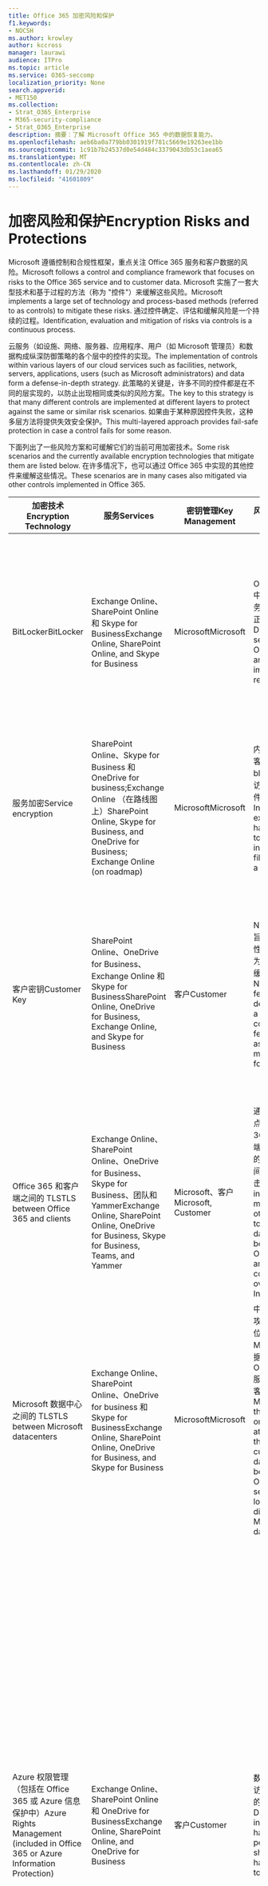 ```yaml
---
title: Office 365 加密风险和保护
f1.keywords:
- NOCSH
ms.author: krowley
author: kccross
manager: laurawi
audience: ITPro
ms.topic: article
ms.service: O365-seccomp
localization_priority: None
search.appverid:
- MET150
ms.collection:
- Strat_O365_Enterprise
- M365-security-compliance
- Strat_O365_Enterprise
description: 摘要：了解 Microsoft Office 365 中的数据恢复能力。
ms.openlocfilehash: aeb6ba0a779bb0301919f781c5669e19263ee1bb
ms.sourcegitcommit: 1c91b7b24537d0e54d484c3379043db53c1aea65
ms.translationtype: MT
ms.contentlocale: zh-CN
ms.lasthandoff: 01/29/2020
ms.locfileid: "41601809"
---
```

# <a name="encryption-risks-and-protections"></a><span data-ttu-id="dd45e-103">加密风险和保护</span><span class="sxs-lookup"><span data-stu-id="dd45e-103">Encryption Risks and Protections</span></span>

<span data-ttu-id="dd45e-104">Microsoft 遵循控制和合规性框架，重点关注 Office 365 服务和客户数据的风险。</span><span class="sxs-lookup"><span data-stu-id="dd45e-104">Microsoft follows a control and compliance framework that focuses on risks to the Office 365 service and to customer data.</span></span> <span data-ttu-id="dd45e-105">Microsoft 实施了一套大型技术和基于过程的方法（称为 "控件"）来缓解这些风险。</span><span class="sxs-lookup"><span data-stu-id="dd45e-105">Microsoft implements a large set of technology and process-based methods (referred to as controls) to mitigate these risks.</span></span> <span data-ttu-id="dd45e-106">通过控件确定、评估和缓解风险是一个持续的过程。</span><span class="sxs-lookup"><span data-stu-id="dd45e-106">Identification, evaluation and mitigation of risks via controls is a continuous process.</span></span> 

<span data-ttu-id="dd45e-107">云服务（如设施、网络、服务器、应用程序、用户（如 Microsoft 管理员）和数据构成纵深防御策略的各个层中的控件的实现。</span><span class="sxs-lookup"><span data-stu-id="dd45e-107">The implementation of controls within various layers of our cloud services such as facilities, network, servers, applications, users (such as Microsoft administrators) and data form a defense-in-depth strategy.</span></span> <span data-ttu-id="dd45e-108">此策略的关键是，许多不同的控件都是在不同的层实现的，以防止出现相同或类似的风险方案。</span><span class="sxs-lookup"><span data-stu-id="dd45e-108">The key to this strategy is that many different controls are implemented at different layers to protect against the same or similar risk scenarios.</span></span> <span data-ttu-id="dd45e-109">如果由于某种原因控件失败，这种多层方法将提供失效安全保护。</span><span class="sxs-lookup"><span data-stu-id="dd45e-109">This multi-layered approach provides fail-safe protection in case a control fails for some reason.</span></span>

<span data-ttu-id="dd45e-110">下面列出了一些风险方案和可缓解它们的当前可用加密技术。</span><span class="sxs-lookup"><span data-stu-id="dd45e-110">Some risk scenarios and the currently available encryption technologies that mitigate them are listed below.</span></span> <span data-ttu-id="dd45e-111">在许多情况下，也可以通过 Office 365 中实现的其他控件来缓解这些情况。</span><span class="sxs-lookup"><span data-stu-id="dd45e-111">These scenarios are in many cases also mitigated via other controls implemented in Office 365.</span></span>

| <span data-ttu-id="dd45e-112">加密技术</span><span class="sxs-lookup"><span data-stu-id="dd45e-112">Encryption Technology</span></span> | <span data-ttu-id="dd45e-113">服务</span><span class="sxs-lookup"><span data-stu-id="dd45e-113">Services</span></span> | <span data-ttu-id="dd45e-114">密钥管理</span><span class="sxs-lookup"><span data-stu-id="dd45e-114">Key Management</span></span> | <span data-ttu-id="dd45e-115">风险方案</span><span class="sxs-lookup"><span data-stu-id="dd45e-115">Risk Scenario</span></span> | <span data-ttu-id="dd45e-116">值</span><span class="sxs-lookup"><span data-stu-id="dd45e-116">Value</span></span> |
|----------------------------------------------------------------------------------|--------------------------------------------------------------------------------------------------|---------------------|------------------------------------------------------------------------------------------------------------------------------------------|---------------------------------------------------------------------------------------------------------------------------------------------------------------------------------------------------------------------------------------------------------------------------------------------------------------------------------------------------------------------------------------------------------------------------------|
| <span data-ttu-id="dd45e-117">BitLocker</span><span class="sxs-lookup"><span data-stu-id="dd45e-117">BitLocker</span></span> | <span data-ttu-id="dd45e-118">Exchange Online、SharePoint Online 和 Skype for Business</span><span class="sxs-lookup"><span data-stu-id="dd45e-118">Exchange Online, SharePoint Online, and Skype for Business</span></span> | <span data-ttu-id="dd45e-119">Microsoft</span><span class="sxs-lookup"><span data-stu-id="dd45e-119">Microsoft</span></span> | <span data-ttu-id="dd45e-120">Office 365 中的磁盘或服务器被盗或未正确回收。</span><span class="sxs-lookup"><span data-stu-id="dd45e-120">Disks or servers in Office 365 are stolen or improperly recycled.</span></span> | <span data-ttu-id="dd45e-121">BitLocker 提供了一种防故障方法，可防止因被盗或错误回收的硬件（服务器/磁盘）而导致数据丢失。</span><span class="sxs-lookup"><span data-stu-id="dd45e-121">BitLocker provides a fail-safe approach to protect against loss of data due to stolen or improperly recycled hardware (server/disk).</span></span> |
| <span data-ttu-id="dd45e-122">服务加密</span><span class="sxs-lookup"><span data-stu-id="dd45e-122">Service encryption</span></span> | <span data-ttu-id="dd45e-123">SharePoint Online、Skype for Business 和 OneDrive for business;Exchange Online （在路线图上）</span><span class="sxs-lookup"><span data-stu-id="dd45e-123">SharePoint Online, Skype for Business, and OneDrive for Business; Exchange Online (on roadmap)</span></span> | <span data-ttu-id="dd45e-124">Microsoft</span><span class="sxs-lookup"><span data-stu-id="dd45e-124">Microsoft</span></span> | <span data-ttu-id="dd45e-125">内部或外部黑客尝试以 blob 的形式访问各个文件/数据。</span><span class="sxs-lookup"><span data-stu-id="dd45e-125">Internal or external hacker tries to access individual files/data as a blob.</span></span> | <span data-ttu-id="dd45e-126">在不访问密钥的情况下，无法解密加密的数据。</span><span class="sxs-lookup"><span data-stu-id="dd45e-126">The encrypted data cannot be decrypted without access to keys.</span></span> <span data-ttu-id="dd45e-127">帮助缓解黑客访问数据的风险。</span><span class="sxs-lookup"><span data-stu-id="dd45e-127">Helps to mitigate risk of a hacker accessing data.</span></span> |
| <span data-ttu-id="dd45e-128">客户密钥</span><span class="sxs-lookup"><span data-stu-id="dd45e-128">Customer Key</span></span> | <span data-ttu-id="dd45e-129">SharePoint Online、OneDrive for Business、Exchange Online 和 Skype for Business</span><span class="sxs-lookup"><span data-stu-id="dd45e-129">SharePoint Online, OneDrive for Business, Exchange Online, and Skype for Business</span></span> | <span data-ttu-id="dd45e-130">客户</span><span class="sxs-lookup"><span data-stu-id="dd45e-130">Customer</span></span> | <span data-ttu-id="dd45e-131">N/A （此功能旨在实现合规性功能; 不作为任何风险的缓解措施。）</span><span class="sxs-lookup"><span data-stu-id="dd45e-131">N/A (This feature is designed as a compliance feature; not as a mitigation for any risk.)</span></span> | <span data-ttu-id="dd45e-132">帮助客户满足内部法规和合规性义务，并能够退出 Office 365 服务并撤销 Microsoft 对数据的访问权限</span><span class="sxs-lookup"><span data-stu-id="dd45e-132">Helps customers meet internal regulation and compliance obligations, and the ability to leave the Office 365 service and revoke Microsoft’s access to data</span></span> |
| <span data-ttu-id="dd45e-133">Office 365 和客户端之间的 TLS</span><span class="sxs-lookup"><span data-stu-id="dd45e-133">TLS between Office 365 and clients</span></span> | <span data-ttu-id="dd45e-134">Exchange Online、SharePoint Online、OneDrive for Business、Skype for Business、团队和 Yammer</span><span class="sxs-lookup"><span data-stu-id="dd45e-134">Exchange Online, SharePoint Online, OneDrive for Business, Skype for Business, Teams, and Yammer</span></span> | <span data-ttu-id="dd45e-135">Microsoft、客户</span><span class="sxs-lookup"><span data-stu-id="dd45e-135">Microsoft, Customer</span></span> | <span data-ttu-id="dd45e-136">通过 Internet 点击 Office 365 和客户端计算机之间的数据流的中间人或其他攻击。</span><span class="sxs-lookup"><span data-stu-id="dd45e-136">Man-in-the-middle or other attack to tap the data flow between Office 365 and client computers over Internet.</span></span> | <span data-ttu-id="dd45e-137">此实现为 Microsoft 和客户提供了价值，并确保了在 Office 365 和客户端之间流动时的数据完整性。</span><span class="sxs-lookup"><span data-stu-id="dd45e-137">This implementation provides value to both Microsoft and customers and assures data integrity as it flows between Office 365 and the client.</span></span> |
| <span data-ttu-id="dd45e-138">Microsoft 数据中心之间的 TLS</span><span class="sxs-lookup"><span data-stu-id="dd45e-138">TLS between Microsoft datacenters</span></span> | <span data-ttu-id="dd45e-139">Exchange Online、SharePoint Online、OneDrive for business 和 Skype for Business</span><span class="sxs-lookup"><span data-stu-id="dd45e-139">Exchange Online, SharePoint Online, OneDrive for Business, and Skype for Business</span></span> | <span data-ttu-id="dd45e-140">Microsoft</span><span class="sxs-lookup"><span data-stu-id="dd45e-140">Microsoft</span></span> | <span data-ttu-id="dd45e-141">中间人或其他攻击，可点击位于不同 Microsoft 数据中心的 Office 365 服务器之间的客户数据流。</span><span class="sxs-lookup"><span data-stu-id="dd45e-141">Man-in-the-middle or other attack to tap the customer data flow between Office 365 servers located in different Microsoft datacenters.</span></span> | <span data-ttu-id="dd45e-142">此实现是保护数据免受 Microsoft 数据中心之间的攻击的另一种方法。</span><span class="sxs-lookup"><span data-stu-id="dd45e-142">This implementation is another method to protect data against attacks between Microsoft datacenters.</span></span> |
| <span data-ttu-id="dd45e-143">Azure 权限管理（包括在 Office 365 或 Azure 信息保护中）</span><span class="sxs-lookup"><span data-stu-id="dd45e-143">Azure Rights Management (included in Office 365 or Azure Information Protection)</span></span> | <span data-ttu-id="dd45e-144">Exchange Online、SharePoint Online 和 OneDrive for Business</span><span class="sxs-lookup"><span data-stu-id="dd45e-144">Exchange Online, SharePoint Online, and OneDrive for Business</span></span> | <span data-ttu-id="dd45e-145">客户</span><span class="sxs-lookup"><span data-stu-id="dd45e-145">Customer</span></span> | <span data-ttu-id="dd45e-146">数据落入不应访问数据的人的手中。</span><span class="sxs-lookup"><span data-stu-id="dd45e-146">Data falls into the hands of a person who should not have access to the data.</span></span> | <span data-ttu-id="dd45e-147">Azure 信息保护使用 Azure RMS，它通过使用加密、标识和授权策略为客户提供价值，以帮助保护跨多个设备的文件和电子邮件。</span><span class="sxs-lookup"><span data-stu-id="dd45e-147">Azure Information Protection uses Azure RMS which provides value to customers by using encryption, identity, and authorization policies to help secure files and email across multiple devices.</span></span> <span data-ttu-id="dd45e-148">Azure RMS 向客户提供了价值，在这些电子邮件365中，从符合特定条件的所有电子邮件（即，所有电子邮件发送到某个地址）都可以自动加密，然后再将其发送到另一个收件人。</span><span class="sxs-lookup"><span data-stu-id="dd45e-148">Azure RMS provides value to customers where all emails originating from Office 365 that match certain criteria (i.e., all emails to a certain address) can be automatically encrypted before they get sent to another recipient.</span></span> |
| <span data-ttu-id="dd45e-149">S/MIME</span><span class="sxs-lookup"><span data-stu-id="dd45e-149">S/MIME</span></span> | <span data-ttu-id="dd45e-150">Exchange Online</span><span class="sxs-lookup"><span data-stu-id="dd45e-150">Exchange Online</span></span> | <span data-ttu-id="dd45e-151">客户</span><span class="sxs-lookup"><span data-stu-id="dd45e-151">Customer</span></span> | <span data-ttu-id="dd45e-152">电子邮件落入不是预期收件人的人的手中。</span><span class="sxs-lookup"><span data-stu-id="dd45e-152">Email falls into the hands of a person who is not the intended recipient.</span></span> | <span data-ttu-id="dd45e-153">S/MIME 通过确保使用 S/MIME 加密的电子邮件只能由电子邮件的直接收件人解密来为客户提供价值。</span><span class="sxs-lookup"><span data-stu-id="dd45e-153">S/MIME provides value to customers by assuring that email encrypted with S/MIME can only be decrypted by the direct recipient of the email.</span></span> |
| <span data-ttu-id="dd45e-154">Office 365 邮件加密</span><span class="sxs-lookup"><span data-stu-id="dd45e-154">Office 365 Message Encryption</span></span> | <span data-ttu-id="dd45e-155">Exchange Online、SharePoint Online</span><span class="sxs-lookup"><span data-stu-id="dd45e-155">Exchange Online, SharePoint Online</span></span> | <span data-ttu-id="dd45e-156">客户</span><span class="sxs-lookup"><span data-stu-id="dd45e-156">Customer</span></span> | <span data-ttu-id="dd45e-157">电子邮件（包括受保护的附件）是在不是电子邮件的预期收件人的情况下，在 Office 365 内部或外部的人。</span><span class="sxs-lookup"><span data-stu-id="dd45e-157">Email, including protected attachments, falls in hands of a person either within or outside Office 365 who is not the intended recipient of the email.</span></span> | <span data-ttu-id="dd45e-158">OME 为客户提供了价值，在这些电子邮件365从符合特定条件的所有电子邮件（即，所有电子邮件发送到某个地址）之前，将自动对其进行加密，然后再将其发送到其他内部或外部收件人。</span><span class="sxs-lookup"><span data-stu-id="dd45e-158">OME provides value to customers where all emails originating from Office 365 that match certain criteria (i.e., all emails to a certain address) are automatically encrypted before they get sent to another internal or an external recipient.</span></span> |
| <span data-ttu-id="dd45e-159">具有合作伙伴组织的 SMTP TLS</span><span class="sxs-lookup"><span data-stu-id="dd45e-159">SMTP TLS with partner organization</span></span> | <span data-ttu-id="dd45e-160">Exchange Online</span><span class="sxs-lookup"><span data-stu-id="dd45e-160">Exchange Online</span></span> | <span data-ttu-id="dd45e-161">客户</span><span class="sxs-lookup"><span data-stu-id="dd45e-161">Customer</span></span> | <span data-ttu-id="dd45e-162">在从 Office 365 租户传输到另一个合作伙伴组织时，会通过中间人或其他攻击截获电子邮件。</span><span class="sxs-lookup"><span data-stu-id="dd45e-162">Email is intercepted via a man-in-the-middle or other attack while in transit from an Office 365 tenant to another partner organization.</span></span> | <span data-ttu-id="dd45e-163">此方案为客户提供了价值，以便他们可以在其 Office 365 租户及其合作伙伴的电子邮件组织中的加密 SMTP 通道中发送/接收所有电子邮件。</span><span class="sxs-lookup"><span data-stu-id="dd45e-163">This scenario provides value to the customer such that they can send/receive all emails between their Office 365 tenant and their partner’s email organization inside an encrypted SMTP channel.</span></span> |

## <a name="encryption-technologies-available-in-office-365-multi-tenant-environments"></a><span data-ttu-id="dd45e-164">Office 365 多租户环境中提供的加密技术</span><span class="sxs-lookup"><span data-stu-id="dd45e-164">Encryption technologies available in Office 365 multi-tenant environments</span></span>

| <span data-ttu-id="dd45e-165">加密技术</span><span class="sxs-lookup"><span data-stu-id="dd45e-165">Encryption Technology</span></span> | <span data-ttu-id="dd45e-166">实现者</span><span class="sxs-lookup"><span data-stu-id="dd45e-166">Implemented by</span></span> | <span data-ttu-id="dd45e-167">密钥交换算法和强度</span><span class="sxs-lookup"><span data-stu-id="dd45e-167">Key Exchange Algorithm and Strength</span></span> | <span data-ttu-id="dd45e-168">密钥管理 \*</span><span class="sxs-lookup"><span data-stu-id="dd45e-168">Key Management\*</span></span> | <span data-ttu-id="dd45e-169">验证 FIPS 140-2</span><span class="sxs-lookup"><span data-stu-id="dd45e-169">FIPS 140-2 Validated</span></span> |
|----------------------------------------------------------------------------------|-------------------------|------------------------------------------------------------------------------------------------------------------------------------------------------------------------------------|--------------------------------------------------------------------------------------------------------------------------------------------------------------------------------------------------------------------------------------------------------------------------------------------------------------------------------------------------------------------------------------------------------------------------------------------------------------------------------------------------------------------------------------------------------------------------------------------------------------------------------------------------------------------------------------------------------------------------------------------------------------------------------------------------------------------------------------------------------------------------------------------------------------|-----------------------------------------------------------------------|
| <span data-ttu-id="dd45e-170">BitLocker</span><span class="sxs-lookup"><span data-stu-id="dd45e-170">BitLocker</span></span> | <span data-ttu-id="dd45e-171">Exchange Online</span><span class="sxs-lookup"><span data-stu-id="dd45e-171">Exchange Online</span></span> | <span data-ttu-id="dd45e-172">AES 128-位 +</span><span class="sxs-lookup"><span data-stu-id="dd45e-172">AES 128-bit+</span></span> | <span data-ttu-id="dd45e-173">AES 外部密钥存储在 Exchange 服务器的秘密安全和注册表中。</span><span class="sxs-lookup"><span data-stu-id="dd45e-173">AES external key is stored in a Secret Safe and in the registry of the Exchange server.</span></span> <span data-ttu-id="dd45e-174">机密安全是一种受保护的存储库，需要高级别提升和访问权限。</span><span class="sxs-lookup"><span data-stu-id="dd45e-174">The Secret Safe is a secured repository that requires high-level elevation and approvals to access.</span></span> <span data-ttu-id="dd45e-175">只能通过使用名为 "密码箱" 的内部工具来请求和批准访问。</span><span class="sxs-lookup"><span data-stu-id="dd45e-175">Access can be requested and approved only by using an internal tool called Lockbox.</span></span> <span data-ttu-id="dd45e-176">AES 外部密钥也存储在服务器的受信任的平台模块中。</span><span class="sxs-lookup"><span data-stu-id="dd45e-176">The AES external key is also stored in the Trusted Platform Module in the server.</span></span> <span data-ttu-id="dd45e-177">48位数字密码存储在 Active Directory 中并受密码箱保护。</span><span class="sxs-lookup"><span data-stu-id="dd45e-177">A 48-digit numerical password is stored in Active Directory and protected by Lockbox.</span></span> | <span data-ttu-id="dd45e-178">是，适用于使用 AES 256-bit \* \* 的服务器</span><span class="sxs-lookup"><span data-stu-id="dd45e-178">Yes, for servers that use AES 256-bit\*\*</span></span> |
|  | <span data-ttu-id="dd45e-179">SharePoint Online</span><span class="sxs-lookup"><span data-stu-id="dd45e-179">SharePoint Online</span></span> | <span data-ttu-id="dd45e-180">AES 256 位</span><span class="sxs-lookup"><span data-stu-id="dd45e-180">AES 256-bit</span></span> | <span data-ttu-id="dd45e-181">AES 外部密钥存储在秘密安全中。</span><span class="sxs-lookup"><span data-stu-id="dd45e-181">AES external key is stored in a Secret Safe.</span></span> <span data-ttu-id="dd45e-182">机密安全是一种受保护的存储库，需要高级别提升和访问权限。</span><span class="sxs-lookup"><span data-stu-id="dd45e-182">The Secret Safe is a secured repository that requires high-level elevation and approvals to access.</span></span> <span data-ttu-id="dd45e-183">只能通过使用名为 "密码箱" 的内部工具来请求和批准访问。</span><span class="sxs-lookup"><span data-stu-id="dd45e-183">Access can be requested and approved only by using an internal tool called Lockbox.</span></span> <span data-ttu-id="dd45e-184">AES 外部密钥也存储在服务器的受信任的平台模块中。</span><span class="sxs-lookup"><span data-stu-id="dd45e-184">The AES external key is also stored in the Trusted Platform Module in the server.</span></span> <span data-ttu-id="dd45e-185">48位数字密码存储在 Active Directory 中并受密码箱保护。</span><span class="sxs-lookup"><span data-stu-id="dd45e-185">A 48-digit numerical password is stored in Active Directory and protected by Lockbox.</span></span> | <span data-ttu-id="dd45e-186">是</span><span class="sxs-lookup"><span data-stu-id="dd45e-186">Yes</span></span> |
|  | <span data-ttu-id="dd45e-187">Skype for Business</span><span class="sxs-lookup"><span data-stu-id="dd45e-187">Skype for Business</span></span> | <span data-ttu-id="dd45e-188">AES 256 位</span><span class="sxs-lookup"><span data-stu-id="dd45e-188">AES 256-bit</span></span> | <span data-ttu-id="dd45e-189">AES 外部密钥存储在秘密安全中。</span><span class="sxs-lookup"><span data-stu-id="dd45e-189">AES external key is stored in a Secret Safe.</span></span> <span data-ttu-id="dd45e-190">机密安全是一种受保护的存储库，需要高级别提升和访问权限。</span><span class="sxs-lookup"><span data-stu-id="dd45e-190">The Secret Safe is a secured repository that requires high-level elevation and approvals to access.</span></span> <span data-ttu-id="dd45e-191">只能通过使用名为 "密码箱" 的内部工具来请求和批准访问。</span><span class="sxs-lookup"><span data-stu-id="dd45e-191">Access can be requested and approved only by using an internal tool called Lockbox.</span></span> <span data-ttu-id="dd45e-192">AES 外部密钥也存储在服务器的受信任的平台模块中。</span><span class="sxs-lookup"><span data-stu-id="dd45e-192">The AES external key is also stored in the Trusted Platform Module in the server.</span></span> <span data-ttu-id="dd45e-193">48位数字密码存储在 Active Directory 中并受密码箱保护。</span><span class="sxs-lookup"><span data-stu-id="dd45e-193">A 48-digit numerical password is stored in Active Directory and protected by Lockbox.</span></span> | <span data-ttu-id="dd45e-194">是</span><span class="sxs-lookup"><span data-stu-id="dd45e-194">Yes</span></span> |
| <span data-ttu-id="dd45e-195">服务加密</span><span class="sxs-lookup"><span data-stu-id="dd45e-195">Service Encryption</span></span> | <span data-ttu-id="dd45e-196">SharePoint Online</span><span class="sxs-lookup"><span data-stu-id="dd45e-196">SharePoint Online</span></span> | <span data-ttu-id="dd45e-197">AES 256 位</span><span class="sxs-lookup"><span data-stu-id="dd45e-197">AES 256-bit</span></span> | <span data-ttu-id="dd45e-198">用于加密 blob 的密钥存储在 SharePoint Online 内容数据库中。</span><span class="sxs-lookup"><span data-stu-id="dd45e-198">The keys used to encrypt the blobs are stored in the SharePoint Online Content Database.</span></span> <span data-ttu-id="dd45e-199">SharePoint Online 内容数据库受数据库访问控制和静态加密的保护。</span><span class="sxs-lookup"><span data-stu-id="dd45e-199">The SharePoint Online Content Databases is protected by database access controls and encryption at rest.</span></span> <span data-ttu-id="dd45e-200">使用 Azure SQL Database 中的 TDE 执行加密。</span><span class="sxs-lookup"><span data-stu-id="dd45e-200">Encryption is performed using TDE in Azure SQL Database.</span></span> <span data-ttu-id="dd45e-201">这些机密是 SharePoint Online 的服务级别，而不是租户级别。</span><span class="sxs-lookup"><span data-stu-id="dd45e-201">These secrets are at the service level for SharePoint Online, not at the tenant level.</span></span> <span data-ttu-id="dd45e-202">这些机密（有时称为主密钥）存储在单独的安全存储库中，称为 "密钥存储区"。</span><span class="sxs-lookup"><span data-stu-id="dd45e-202">These secrets (sometimes referred to as the master keys) are stored in a separate secure repository called the Key Store.</span></span> <span data-ttu-id="dd45e-203">TDE 为活动数据库和数据库备份和事务日志提供了 rest 的安全性。</span><span class="sxs-lookup"><span data-stu-id="dd45e-203">TDE provides security at rest for both the active database and the database backups and transaction logs.</span></span> <span data-ttu-id="dd45e-204">当客户提供可选密钥时，客户密钥存储在 Azure Key Vault 中，服务使用密钥来加密租户密钥，该密钥用于加密网站密钥，然后使用它来加密文件级密钥。</span><span class="sxs-lookup"><span data-stu-id="dd45e-204">When customers provide the optional key, the customer key is stored in Azure Key Vault, and the service uses the key to encrypt a tenant key, which is used to encrypt a site key, which is then used to encrypt the file level keys.</span></span> <span data-ttu-id="dd45e-205">实质上，当客户提供密钥时，会引入新的密钥层次结构。</span><span class="sxs-lookup"><span data-stu-id="dd45e-205">Essentially, a new key hierarchy is introduced when the customer provides a key.</span></span> | <span data-ttu-id="dd45e-206">是</span><span class="sxs-lookup"><span data-stu-id="dd45e-206">Yes</span></span> |
|  | <span data-ttu-id="dd45e-207">Skype for Business</span><span class="sxs-lookup"><span data-stu-id="dd45e-207">Skype for Business</span></span> | <span data-ttu-id="dd45e-208">AES 256 位</span><span class="sxs-lookup"><span data-stu-id="dd45e-208">AES 256-bit</span></span> | <span data-ttu-id="dd45e-209">使用不同的随机生成的256位密钥对每个数据片段进行加密。</span><span class="sxs-lookup"><span data-stu-id="dd45e-209">Each piece of data is encrypted using a different randomly generated 256-bit key.</span></span> <span data-ttu-id="dd45e-210">加密密钥存储在相应的元数据 XML 文件中，该文件也是由每会议主密钥加密的。</span><span class="sxs-lookup"><span data-stu-id="dd45e-210">The encryption key is stored in a corresponding metadata XML file which is also encrypted by a per-conference master key.</span></span> <span data-ttu-id="dd45e-211">每次会议中也随机生成一次主密钥。</span><span class="sxs-lookup"><span data-stu-id="dd45e-211">The master key is also randomly generated once per conference.</span></span> | <span data-ttu-id="dd45e-212">是</span><span class="sxs-lookup"><span data-stu-id="dd45e-212">Yes</span></span> |
|  | <span data-ttu-id="dd45e-213">Exchange Online</span><span class="sxs-lookup"><span data-stu-id="dd45e-213">Exchange Online</span></span> | <span data-ttu-id="dd45e-214">AES 256 位</span><span class="sxs-lookup"><span data-stu-id="dd45e-214">AES 256-bit</span></span> | <span data-ttu-id="dd45e-215">每个邮箱都使用使用 Microsoft （在路线图）控制的加密密钥的数据加密策略或客户（使用客户密钥时）进行加密。</span><span class="sxs-lookup"><span data-stu-id="dd45e-215">Each mailbox is encrypted using a data encryption policy that uses encryption keys controlled by Microsoft (on roadmap) or by the customer (when Customer Key is used).</span></span> | <span data-ttu-id="dd45e-216">是</span><span class="sxs-lookup"><span data-stu-id="dd45e-216">Yes</span></span> |
| <span data-ttu-id="dd45e-217">Office 365 与客户端/合作伙伴之间的 TLS</span><span class="sxs-lookup"><span data-stu-id="dd45e-217">TLS between Office 365 and clients/partners</span></span> | <span data-ttu-id="dd45e-218">Exchange Online</span><span class="sxs-lookup"><span data-stu-id="dd45e-218">Exchange Online</span></span> | [<span data-ttu-id="dd45e-219">支持多个密码套件的机会 TLS</span><span class="sxs-lookup"><span data-stu-id="dd45e-219">Opportunistic TLS supporting multiple cipher suites</span></span>](https://technet.microsoft.com/library/mt163898.aspx) | <span data-ttu-id="dd45e-220">Exchange Online （outlook.office.com）的 TLS 证书是由巴尔的摩 CyberTrust Root 颁发的2048位 SHA256RSA 证书。</span><span class="sxs-lookup"><span data-stu-id="dd45e-220">The TLS certificate for Exchange Online (outlook.office.com) is a 2048-bit SHA256RSA certificate issued by Baltimore CyberTrust Root.</span></span> <br> <br> <span data-ttu-id="dd45e-221">Exchange Online 的 TLS 根证书是由巴尔的摩 CyberTrust Root 颁发的2048位 SHA1RSA 证书。</span><span class="sxs-lookup"><span data-stu-id="dd45e-221">The TLS root certificate for Exchange Online is a 2048-bit SHA1RSA certificate issued by Baltimore CyberTrust Root.</span></span> | <span data-ttu-id="dd45e-222">是，当使用带256位密码强度的 TLS 1.2 时</span><span class="sxs-lookup"><span data-stu-id="dd45e-222">Yes, when TLS 1.2 with 256-bit cipher strength is used</span></span> |
|  | <span data-ttu-id="dd45e-223">SharePoint Online</span><span class="sxs-lookup"><span data-stu-id="dd45e-223">SharePoint Online</span></span> | <span data-ttu-id="dd45e-224">使用 AES 256 的 TLS 1。2</span><span class="sxs-lookup"><span data-stu-id="dd45e-224">TLS 1.2 with AES 256</span></span> <br> <br> [<span data-ttu-id="dd45e-225">OneDrive for Business 和 SharePoint Online 中的数据加密</span><span class="sxs-lookup"><span data-stu-id="dd45e-225">Data Encryption in OneDrive for Business and SharePoint Online</span></span>](https://technet.microsoft.com/library/dn905447.aspx) | <span data-ttu-id="dd45e-226">SharePoint Online （\* sharepoint.com）的 TLS 证书是由巴尔的摩 CyberTrust 根颁发的2048位 SHA256RSA 证书。</span><span class="sxs-lookup"><span data-stu-id="dd45e-226">The TLS certificate for SharePoint Online (\*.sharepoint.com) is a 2048-bit SHA256RSA certificate issued by Baltimore CyberTrust Root.</span></span> <br> <br> <span data-ttu-id="dd45e-227">SharePoint Online 的 TLS 根证书是由巴尔的摩 CyberTrust Root 颁发的2048位 SHA1RSA 证书。</span><span class="sxs-lookup"><span data-stu-id="dd45e-227">The TLS root certificate for SharePoint Online is a 2048-bit SHA1RSA certificate issued by Baltimore CyberTrust Root.</span></span> | <span data-ttu-id="dd45e-228">是</span><span class="sxs-lookup"><span data-stu-id="dd45e-228">Yes</span></span> |
|  | <span data-ttu-id="dd45e-229">Skype for Business</span><span class="sxs-lookup"><span data-stu-id="dd45e-229">Skype for Business</span></span> | [<span data-ttu-id="dd45e-230">适用于 SIP 通信和 PSOM 数据共享会话的 TLS</span><span class="sxs-lookup"><span data-stu-id="dd45e-230">TLS for SIP communications and PSOM data sharing sessions</span></span>](https://support.office.com/article/Set-up-your-network-for-Skype-for-Business-Online-d21f89b0-3afc-432e-b735-036b2432fdbf) | <span data-ttu-id="dd45e-231">适用于 Skype for Business 的 TLS 证书（\* lync.com）是由巴尔的摩 CyberTrust Root 颁发的2048位 SHA256RSA 证书。</span><span class="sxs-lookup"><span data-stu-id="dd45e-231">The TLS certificate for Skype for Business (\*.lync.com) is a 2048-bit SHA256RSA certificate issued by Baltimore CyberTrust Root.</span></span> <br> <br> <span data-ttu-id="dd45e-232">Skype for Business 的 TLS 根证书是由巴尔的摩 CyberTrust Root 颁发的2048位 SHA256RSA 证书。</span><span class="sxs-lookup"><span data-stu-id="dd45e-232">The TLS root certificate for Skype for Business is a 2048-bit SHA256RSA certificate issued by Baltimore CyberTrust Root.</span></span> | <span data-ttu-id="dd45e-233">是</span><span class="sxs-lookup"><span data-stu-id="dd45e-233">Yes</span></span> |
|  | <span data-ttu-id="dd45e-234">Microsoft Teams</span><span class="sxs-lookup"><span data-stu-id="dd45e-234">Microsoft Teams</span></span> | <span data-ttu-id="dd45e-235">使用 AES 256 的 TLS 1。2</span><span class="sxs-lookup"><span data-stu-id="dd45e-235">TLS 1.2 with AES 256</span></span> <br> <br> [<span data-ttu-id="dd45e-236">有关 Microsoft 团队的常见问题-管理员帮助</span><span class="sxs-lookup"><span data-stu-id="dd45e-236">Frequently asked questions about Microsoft Teams – Admin Help</span></span>](https://docs.microsoft.com/MicrosoftTeams/teams-overview) | <span data-ttu-id="dd45e-237">Microsoft 团队的 TLS 证书（teams.microsoft.com、edge.skype.com）是由巴尔的摩 CyberTrust Root 颁发的2048位 SHA256RSA 证书。</span><span class="sxs-lookup"><span data-stu-id="dd45e-237">The TLS certificate for Microsoft Teams (teams.microsoft.com, edge.skype.com) is a 2048-bit SHA256RSA certificate issued by Baltimore CyberTrust Root.</span></span> <br> <br> <span data-ttu-id="dd45e-238">Microsoft 团队的 TLS 根证书是由巴尔的摩 CyberTrust Root 颁发的2048位 SHA256RSA 证书。</span><span class="sxs-lookup"><span data-stu-id="dd45e-238">The TLS root certificate for Microsoft Teams is a 2048-bit SHA256RSA certificate issued by Baltimore CyberTrust Root.</span></span> | <span data-ttu-id="dd45e-239">是</span><span class="sxs-lookup"><span data-stu-id="dd45e-239">Yes</span></span> |
| <span data-ttu-id="dd45e-240">Microsoft 数据中心之间的 TLS</span><span class="sxs-lookup"><span data-stu-id="dd45e-240">TLS between Microsoft datacenters</span></span> | <span data-ttu-id="dd45e-241">所有 Office 365 服务</span><span class="sxs-lookup"><span data-stu-id="dd45e-241">All Office 365 services</span></span> | <span data-ttu-id="dd45e-242">使用 AES 256 的 TLS 1。2</span><span class="sxs-lookup"><span data-stu-id="dd45e-242">TLS 1.2 with AES 256</span></span> <br> <br> <span data-ttu-id="dd45e-243">安全实时传输协议（SRTP）</span><span class="sxs-lookup"><span data-stu-id="dd45e-243">Secure Real-time Transport Protocol (SRTP)</span></span> | <span data-ttu-id="dd45e-244">Microsoft 使用内部托管和部署的证书颁发机构来实现 Microsoft 数据中心之间的服务器到服务器的通信。</span><span class="sxs-lookup"><span data-stu-id="dd45e-244">Microsoft uses an internally managed and deployed certification authority for server-to-server communications between Microsoft datacenters.</span></span> | <span data-ttu-id="dd45e-245">是</span><span class="sxs-lookup"><span data-stu-id="dd45e-245">Yes</span></span> |
| <span data-ttu-id="dd45e-246">Azure 权限管理（包括在 Office 365 或 Azure 信息保护中）</span><span class="sxs-lookup"><span data-stu-id="dd45e-246">Azure Rights Management (included in Office 365 or Azure Information Protection)</span></span> | <span data-ttu-id="dd45e-247">Exchange Online</span><span class="sxs-lookup"><span data-stu-id="dd45e-247">Exchange Online</span></span> | <span data-ttu-id="dd45e-248">支持[加密模式 2](https://docs.microsoft.com/previous-versions/windows/it-pro/windows-server-2008-R2-and-2008/hh867439(v=ws.10))，这是一个更新和增强的 RMS 加密实现。</span><span class="sxs-lookup"><span data-stu-id="dd45e-248">Supports [Cryptographic Mode 2](https://docs.microsoft.com/previous-versions/windows/it-pro/windows-server-2008-R2-and-2008/hh867439(v=ws.10)), an updated and enhanced RMS cryptographic implementation.</span></span> <span data-ttu-id="dd45e-249">它支持签名和加密的 RSA 2048，以及针对签名中的 SHA-256。</span><span class="sxs-lookup"><span data-stu-id="dd45e-249">It supports RSA 2048 for signature and encryption, and SHA-256 for hash in the signature.</span></span> | <span data-ttu-id="dd45e-250">[由 Microsoft 进行管理](https://docs.microsoft.com/azure/information-protection/plan-implement-tenant-key)。</span><span class="sxs-lookup"><span data-stu-id="dd45e-250">[Managed by Microsoft](https://docs.microsoft.com/azure/information-protection/plan-implement-tenant-key).</span></span> | <span data-ttu-id="dd45e-251">是</span><span class="sxs-lookup"><span data-stu-id="dd45e-251">Yes</span></span> |
|  | <span data-ttu-id="dd45e-252">SharePoint Online</span><span class="sxs-lookup"><span data-stu-id="dd45e-252">SharePoint Online</span></span> | <span data-ttu-id="dd45e-253">支持[加密模式 2](https://docs.microsoft.com/previous-versions/windows/it-pro/windows-server-2008-R2-and-2008/hh867439(v=ws.10))，这是一个更新和增强的 RMS 加密实现。</span><span class="sxs-lookup"><span data-stu-id="dd45e-253">Supports [Cryptographic Mode 2](https://docs.microsoft.com/previous-versions/windows/it-pro/windows-server-2008-R2-and-2008/hh867439(v=ws.10)), an updated and enhanced RMS cryptographic implementation.</span></span> <span data-ttu-id="dd45e-254">它支持签名和加密的 RSA 2048，以及用于签名的 SHA-256。</span><span class="sxs-lookup"><span data-stu-id="dd45e-254">It supports RSA 2048 for signature and encryption, and SHA-256 for signature.</span></span> | <span data-ttu-id="dd45e-255">[由 Microsoft 进行管理](https://docs.microsoft.com/azure/information-protection/plan-implement-tenant-key)，这是默认设置;和</span><span class="sxs-lookup"><span data-stu-id="dd45e-255">[Managed by Microsoft](https://docs.microsoft.com/azure/information-protection/plan-implement-tenant-key), which is the default setting; or</span></span> <br> <br> <span data-ttu-id="dd45e-256">客户管理的是 Microsoft 托管密钥的替代方法。</span><span class="sxs-lookup"><span data-stu-id="dd45e-256">Customer-managed, which is an alternative to Microsoft-managed keys.</span></span> <span data-ttu-id="dd45e-257">具有 IT 托管的 Azure 订阅的组织可以使用 BYOK 并记录其使用情况，而无需额外付费。</span><span class="sxs-lookup"><span data-stu-id="dd45e-257">Organization that have an IT-managed Azure subscription can use BYOK and log its usage at no extra charge.</span></span> <span data-ttu-id="dd45e-258">有关详细信息，请参阅[实现提供自己的密钥](https://docs.microsoft.com/azure/information-protection/plan-implement-tenant-key)。</span><span class="sxs-lookup"><span data-stu-id="dd45e-258">For more information, see [Implementing bring your own key](https://docs.microsoft.com/azure/information-protection/plan-implement-tenant-key).</span></span> <span data-ttu-id="dd45e-259">在此配置中，将使用 Thales Hsm 来保护你的密钥。</span><span class="sxs-lookup"><span data-stu-id="dd45e-259">In this configuration, Thales HSMs are used to protect your keys.</span></span> <span data-ttu-id="dd45e-260">有关详细信息，请参阅[Thales hsm 和 AZURE RMS](https://www.thales-esecurity.com/msrms/cloud)。</span><span class="sxs-lookup"><span data-stu-id="dd45e-260">For more information, see [Thales HSMs and Azure RMS](https://www.thales-esecurity.com/msrms/cloud).</span></span> | <span data-ttu-id="dd45e-261">是</span><span class="sxs-lookup"><span data-stu-id="dd45e-261">Yes</span></span> |
| <span data-ttu-id="dd45e-262">S/MIME</span><span class="sxs-lookup"><span data-stu-id="dd45e-262">S/MIME</span></span> | <span data-ttu-id="dd45e-263">Exchange Online</span><span class="sxs-lookup"><span data-stu-id="dd45e-263">Exchange Online</span></span> | <span data-ttu-id="dd45e-264">加密邮件语法标准1.5 （PKCS #7）</span><span class="sxs-lookup"><span data-stu-id="dd45e-264">Cryptographic Message Syntax Standard 1.5 (PKCS #7)</span></span> | <span data-ttu-id="dd45e-265">取决于已部署的客户管理的公钥基础结构。</span><span class="sxs-lookup"><span data-stu-id="dd45e-265">Depends on the customer-managed public key infrastructure deployed.</span></span> <span data-ttu-id="dd45e-266">客户执行密钥管理，Microsoft 永远无法访问用于签名和解密的私钥。</span><span class="sxs-lookup"><span data-stu-id="dd45e-266">Key management is performed by the customer, and Microsoft never has access to the private keys used for signing and decryption.</span></span> | <span data-ttu-id="dd45e-267">是，当配置为使用3DES 或 AES256 加密传出邮件时</span><span class="sxs-lookup"><span data-stu-id="dd45e-267">Yes, when configured to encrypt outgoing messages with 3DES or AES256</span></span> |
| <span data-ttu-id="dd45e-268">Office 365 邮件加密</span><span class="sxs-lookup"><span data-stu-id="dd45e-268">Office 365 Message Encryption</span></span> | <span data-ttu-id="dd45e-269">Exchange Online</span><span class="sxs-lookup"><span data-stu-id="dd45e-269">Exchange Online</span></span> | <span data-ttu-id="dd45e-270">与 Azure RMS 相同（[加密模式 2](https://technet.microsoft.com/library/dn569290.aspx) -用于签名和加密的 RSA 2048，对于签名，则为 SHA-256）</span><span class="sxs-lookup"><span data-stu-id="dd45e-270">Same as Azure RMS ([Cryptographic Mode 2](https://technet.microsoft.com/library/dn569290.aspx) - RSA 2048 for signature and encryption, and SHA-256 for signature)</span></span> | <span data-ttu-id="dd45e-271">使用 Azure 信息保护作为其加密基础结构。</span><span class="sxs-lookup"><span data-stu-id="dd45e-271">Uses Azure Information Protection as its encryption infrastructure.</span></span> <span data-ttu-id="dd45e-272">所使用的加密方法取决于从何处获取用来加密和解密邮件的 RMS 密钥。</span><span class="sxs-lookup"><span data-stu-id="dd45e-272">The encryption method used depends on where you obtain the RMS keys used to encrypt and decrypt messages.</span></span> | <span data-ttu-id="dd45e-273">是</span><span class="sxs-lookup"><span data-stu-id="dd45e-273">Yes</span></span> |
| <span data-ttu-id="dd45e-274">具有合作伙伴组织的 SMTP TLS</span><span class="sxs-lookup"><span data-stu-id="dd45e-274">SMTP TLS with partner organization</span></span> | <span data-ttu-id="dd45e-275">Exchange Online</span><span class="sxs-lookup"><span data-stu-id="dd45e-275">Exchange Online</span></span> | <span data-ttu-id="dd45e-276">使用 AES 256 的 TLS 1。2</span><span class="sxs-lookup"><span data-stu-id="dd45e-276">TLS 1.2 with AES 256</span></span> | <span data-ttu-id="dd45e-277">Exchange Online （outlook.office.com）的 TLS 证书是由巴尔的摩 CyberTrust Root 颁发的2048位 SHA256RSA 证书。</span><span class="sxs-lookup"><span data-stu-id="dd45e-277">The TLS certificate for Exchange Online (outlook.office.com) is a 2048-bit SHA256RSA certificate issued by Baltimore CyberTrust Root.</span></span> <br> <br> <span data-ttu-id="dd45e-278">Exchange Online 的 TLS 根证书是由巴尔的摩 CyberTrust Root 颁发的2048位 SHA1RSA 证书。</span><span class="sxs-lookup"><span data-stu-id="dd45e-278">The TLS root certificate for Exchange Online is a 2048-bit SHA1RSA certificate issued by Baltimore CyberTrust Root.</span></span> | <span data-ttu-id="dd45e-279">是，当使用带256位密码强度的 TLS 1.2 时</span><span class="sxs-lookup"><span data-stu-id="dd45e-279">Yes, when TLS 1.2 with 256-bit cipher strength is used</span></span> |

<span data-ttu-id="dd45e-280">\**此表中引用的 TLS 证书适用于美国数据中心;非美国数据中心也使用2048位 SHA256RSA 证书。*</span><span class="sxs-lookup"><span data-stu-id="dd45e-280">\**TLS certificates referenced in this table are for US datacenters; non-US datacenters also use 2048-bit SHA256RSA certificates.*</span></span>

<span data-ttu-id="dd45e-281">\*\**Exchange Online 多租户环境中的大多数服务器都是通过 AES 256 位加密为 BitLocker 进行部署。使用 AES 128 位的服务器将逐步推出。*</span><span class="sxs-lookup"><span data-stu-id="dd45e-281">\*\**Most servers in the Exchange Online multi-tenant environment have been deployed with AES 256-bit encryption for BitLocker. Servers using AES 128-bit are being phased out.*</span></span>

## <a name="encryption-technologies-available-in-government-cloud-community-environments"></a><span data-ttu-id="dd45e-282">政府云社区环境中提供的加密技术</span><span class="sxs-lookup"><span data-stu-id="dd45e-282">Encryption technologies available in Government cloud community environments</span></span>

| <span data-ttu-id="dd45e-283">加密技术</span><span class="sxs-lookup"><span data-stu-id="dd45e-283">Encryption Technology</span></span> | <span data-ttu-id="dd45e-284">实现者</span><span class="sxs-lookup"><span data-stu-id="dd45e-284">Implemented by</span></span> | <span data-ttu-id="dd45e-285">密钥交换算法和强度</span><span class="sxs-lookup"><span data-stu-id="dd45e-285">Key Exchange Algorithm and Strength</span></span> | <span data-ttu-id="dd45e-286">密钥管理 \*</span><span class="sxs-lookup"><span data-stu-id="dd45e-286">Key Management\*</span></span> | <span data-ttu-id="dd45e-287">验证 FIPS 140-2</span><span class="sxs-lookup"><span data-stu-id="dd45e-287">FIPS 140-2 Validated</span></span> |
|---------------------------------------------|--------------------------------------------------------|------------------------------------------------------------------------------------------------------------------------------------------------------------------------------------|--------------------------------------------------------------------------------------------------------------------------------------------------------------------------------------------------------------------------------------------------------------------------------------------------------------------------------------------------------------------------------------------------------------------------------------------------------------------------------------------------------------------------------------------------------------------------------------------------------------------------------------------------------------------------------------------------------------------------------------------------------------------------------------------------------------------------------------------------------------------------------------------------------------|-------------------------------------------------------------------------|
| <span data-ttu-id="dd45e-288">BitLocker</span><span class="sxs-lookup"><span data-stu-id="dd45e-288">BitLocker</span></span> | <span data-ttu-id="dd45e-289">Exchange Online</span><span class="sxs-lookup"><span data-stu-id="dd45e-289">Exchange Online</span></span> | <span data-ttu-id="dd45e-290">AES 256 位</span><span class="sxs-lookup"><span data-stu-id="dd45e-290">AES 256-bit</span></span> | <span data-ttu-id="dd45e-291">AES 外部密钥存储在 Exchange 服务器的秘密安全和注册表中。</span><span class="sxs-lookup"><span data-stu-id="dd45e-291">AES external key is stored in a Secret Safe and in the registry of the Exchange server.</span></span> <span data-ttu-id="dd45e-292">机密安全是一种受保护的存储库，需要高级别提升和访问权限。</span><span class="sxs-lookup"><span data-stu-id="dd45e-292">The Secret Safe is a secured repository that requires high-level elevation and approvals to access.</span></span> <span data-ttu-id="dd45e-293">只能通过使用名为 "密码箱" 的内部工具来请求和批准访问。</span><span class="sxs-lookup"><span data-stu-id="dd45e-293">Access can be requested and approved only by using an internal tool called Lockbox.</span></span> <span data-ttu-id="dd45e-294">AES 外部密钥也存储在服务器的受信任的平台模块中。</span><span class="sxs-lookup"><span data-stu-id="dd45e-294">The AES external key is also stored in the Trusted Platform Module in the server.</span></span> <span data-ttu-id="dd45e-295">48位数字密码存储在 Active Directory 中并受密码箱保护。</span><span class="sxs-lookup"><span data-stu-id="dd45e-295">A 48-digit numerical password is stored in Active Directory and protected by Lockbox.</span></span> | <span data-ttu-id="dd45e-296">是</span><span class="sxs-lookup"><span data-stu-id="dd45e-296">Yes</span></span> |
|  | <span data-ttu-id="dd45e-297">SharePoint Online</span><span class="sxs-lookup"><span data-stu-id="dd45e-297">SharePoint Online</span></span> | <span data-ttu-id="dd45e-298">AES 256 位</span><span class="sxs-lookup"><span data-stu-id="dd45e-298">AES 256-bit</span></span> | <span data-ttu-id="dd45e-299">AES 外部密钥存储在秘密安全中。</span><span class="sxs-lookup"><span data-stu-id="dd45e-299">AES external key is stored in a Secret Safe.</span></span> <span data-ttu-id="dd45e-300">机密安全是一种受保护的存储库，需要高级别提升和访问权限。</span><span class="sxs-lookup"><span data-stu-id="dd45e-300">The Secret Safe is a secured repository that requires high-level elevation and approvals to access.</span></span> <span data-ttu-id="dd45e-301">只能通过使用名为 "密码箱" 的内部工具来请求和批准访问。</span><span class="sxs-lookup"><span data-stu-id="dd45e-301">Access can be requested and approved only by using an internal tool called Lockbox.</span></span> <span data-ttu-id="dd45e-302">AES 外部密钥也存储在服务器的受信任的平台模块中。</span><span class="sxs-lookup"><span data-stu-id="dd45e-302">The AES external key is also stored in the Trusted Platform Module in the server.</span></span> <span data-ttu-id="dd45e-303">48位数字密码存储在 Active Directory 中并受密码箱保护。</span><span class="sxs-lookup"><span data-stu-id="dd45e-303">A 48-digit numerical password is stored in Active Directory and protected by Lockbox.</span></span> | <span data-ttu-id="dd45e-304">是</span><span class="sxs-lookup"><span data-stu-id="dd45e-304">Yes</span></span> |
|  | <span data-ttu-id="dd45e-305">Skype for Business</span><span class="sxs-lookup"><span data-stu-id="dd45e-305">Skype for Business</span></span> | <span data-ttu-id="dd45e-306">AES 256 位</span><span class="sxs-lookup"><span data-stu-id="dd45e-306">AES 256-bit</span></span> | <span data-ttu-id="dd45e-307">AES 外部密钥存储在秘密安全中。</span><span class="sxs-lookup"><span data-stu-id="dd45e-307">AES external key is stored in a Secret Safe.</span></span> <span data-ttu-id="dd45e-308">机密安全是一种受保护的存储库，需要高级别提升和访问权限。</span><span class="sxs-lookup"><span data-stu-id="dd45e-308">The Secret Safe is a secured repository that requires high-level elevation and approvals to access.</span></span> <span data-ttu-id="dd45e-309">只能通过使用名为 "密码箱" 的内部工具来请求和批准访问。</span><span class="sxs-lookup"><span data-stu-id="dd45e-309">Access can be requested and approved only by using an internal tool called Lockbox.</span></span> <span data-ttu-id="dd45e-310">AES 外部密钥也存储在服务器的受信任的平台模块中。</span><span class="sxs-lookup"><span data-stu-id="dd45e-310">The AES external key is also stored in the Trusted Platform Module in the server.</span></span> <span data-ttu-id="dd45e-311">48位数字密码存储在 Active Directory 中并受密码箱保护。</span><span class="sxs-lookup"><span data-stu-id="dd45e-311">A 48-digit numerical password is stored in Active Directory and protected by Lockbox.</span></span> | <span data-ttu-id="dd45e-312">是</span><span class="sxs-lookup"><span data-stu-id="dd45e-312">Yes</span></span> |
| <span data-ttu-id="dd45e-313">服务加密</span><span class="sxs-lookup"><span data-stu-id="dd45e-313">Service Encryption</span></span> | <span data-ttu-id="dd45e-314">SharePoint Online</span><span class="sxs-lookup"><span data-stu-id="dd45e-314">SharePoint Online</span></span> | <span data-ttu-id="dd45e-315">AES 256 位</span><span class="sxs-lookup"><span data-stu-id="dd45e-315">AES 256-bit</span></span> | <span data-ttu-id="dd45e-316">用于加密 blob 的密钥存储在 SharePoint Online 内容数据库中。</span><span class="sxs-lookup"><span data-stu-id="dd45e-316">The keys used to encrypt the blobs are stored in the SharePoint Online Content Database.</span></span> <span data-ttu-id="dd45e-317">SharePoint Online 内容数据库受数据库访问控制和静态加密的保护。</span><span class="sxs-lookup"><span data-stu-id="dd45e-317">The SharePoint Online Content Databases is protected by database access controls and encryption at rest.</span></span> <span data-ttu-id="dd45e-318">使用 Azure SQL Database 中的 TDE 执行加密。</span><span class="sxs-lookup"><span data-stu-id="dd45e-318">Encryption is performed using TDE in Azure SQL Database.</span></span> <span data-ttu-id="dd45e-319">这些机密是 SharePoint Online 的服务级别，而不是租户级别。</span><span class="sxs-lookup"><span data-stu-id="dd45e-319">These secrets are at the service level for SharePoint Online, not at the tenant level.</span></span> <span data-ttu-id="dd45e-320">这些机密（有时称为主密钥）存储在单独的安全存储库中，称为 "密钥存储区"。</span><span class="sxs-lookup"><span data-stu-id="dd45e-320">These secrets (sometimes referred to as the master keys) are stored in a separate secure repository called the Key Store.</span></span> <span data-ttu-id="dd45e-321">TDE 为活动数据库和数据库备份和事务日志提供了 rest 的安全性。</span><span class="sxs-lookup"><span data-stu-id="dd45e-321">TDE provides security at rest for both the active database and the database backups and transaction logs.</span></span> <span data-ttu-id="dd45e-322">当客户提供可选密钥时，客户密钥存储在 Azure Key Vault 中，服务使用密钥来加密租户密钥，该密钥用于加密网站密钥，然后使用它来加密文件级密钥。</span><span class="sxs-lookup"><span data-stu-id="dd45e-322">When customers provide the optional key, the Customer Key is stored in Azure Key Vault, and the service uses the key to encrypt a tenant key, which is used to encrypt a site key, which is then used to encrypt the file level keys.</span></span> <span data-ttu-id="dd45e-323">实质上，当客户提供密钥时，会引入新的密钥层次结构。</span><span class="sxs-lookup"><span data-stu-id="dd45e-323">Essentially, a new key hierarchy is introduced when the customer provides a key.</span></span> | <span data-ttu-id="dd45e-324">是</span><span class="sxs-lookup"><span data-stu-id="dd45e-324">Yes</span></span> |
|  | <span data-ttu-id="dd45e-325">Skype for Business</span><span class="sxs-lookup"><span data-stu-id="dd45e-325">Skype for Business</span></span> | <span data-ttu-id="dd45e-326">AES 256 位</span><span class="sxs-lookup"><span data-stu-id="dd45e-326">AES 256-bit</span></span> | <span data-ttu-id="dd45e-327">使用不同的随机生成的256位密钥对每个数据片段进行加密。</span><span class="sxs-lookup"><span data-stu-id="dd45e-327">Each piece of data is encrypted using a different randomly generated 256-bit key.</span></span> <span data-ttu-id="dd45e-328">加密密钥存储在相应的元数据 XML 文件中，该文件也是由每会议主密钥加密的。</span><span class="sxs-lookup"><span data-stu-id="dd45e-328">The encryption key is stored in a corresponding metadata XML file which is also encrypted by a per-conference master key.</span></span> <span data-ttu-id="dd45e-329">每次会议中也随机生成一次主密钥。</span><span class="sxs-lookup"><span data-stu-id="dd45e-329">The master key is also randomly generated once per conference.</span></span> | <span data-ttu-id="dd45e-330">是</span><span class="sxs-lookup"><span data-stu-id="dd45e-330">Yes</span></span> |
|  | <span data-ttu-id="dd45e-331">Exchange Online</span><span class="sxs-lookup"><span data-stu-id="dd45e-331">Exchange Online</span></span> | <span data-ttu-id="dd45e-332">AES 256 位</span><span class="sxs-lookup"><span data-stu-id="dd45e-332">AES 256-bit</span></span> | <span data-ttu-id="dd45e-333">每个邮箱都使用使用 Microsoft 或客户控制的加密密钥的数据加密策略进行加密（使用客户密钥时）。</span><span class="sxs-lookup"><span data-stu-id="dd45e-333">Each mailbox is encrypted using a data encryption policy that uses encryption keys controlled by Microsoft or by the customer (when Customer Key is used).</span></span> | <span data-ttu-id="dd45e-334">是</span><span class="sxs-lookup"><span data-stu-id="dd45e-334">Yes</span></span> |
| <span data-ttu-id="dd45e-335">Office 365 与客户端/合作伙伴之间的 TLS</span><span class="sxs-lookup"><span data-stu-id="dd45e-335">TLS between Office 365 and clients/partners</span></span> | <span data-ttu-id="dd45e-336">Exchange Online</span><span class="sxs-lookup"><span data-stu-id="dd45e-336">Exchange Online</span></span> | [<span data-ttu-id="dd45e-337">支持多个密码套件的机会 TLS</span><span class="sxs-lookup"><span data-stu-id="dd45e-337">Opportunistic TLS supporting multiple cipher suites</span></span>](https://technet.microsoft.com/library/mt163898.aspx) | <span data-ttu-id="dd45e-338">Exchange Online （outlook.office.com）的 TLS 证书是由巴尔的摩 CyberTrust Root 颁发的2048位 SHA256RSA 证书。</span><span class="sxs-lookup"><span data-stu-id="dd45e-338">The TLS certificate for Exchange Online (outlook.office.com) is a 2048-bit SHA256RSA certificate issued by Baltimore CyberTrust Root.</span></span> <br> <br> <span data-ttu-id="dd45e-339">Exchange Online 的 TLS 根证书是由巴尔的摩 CyberTrust Root 颁发的2048位 SHA1RSA 证书。</span><span class="sxs-lookup"><span data-stu-id="dd45e-339">The TLS root certificate for Exchange Online is a 2048-bit SHA1RSA certificate issued by Baltimore CyberTrust Root.</span></span> | <span data-ttu-id="dd45e-340">是，当使用带256位密码强度的 TLS 1.2 时</span><span class="sxs-lookup"><span data-stu-id="dd45e-340">Yes, when TLS 1.2 with 256-bit cipher strength is used</span></span> |
|  | <span data-ttu-id="dd45e-341">SharePoint Online</span><span class="sxs-lookup"><span data-stu-id="dd45e-341">SharePoint Online</span></span> | <span data-ttu-id="dd45e-342">使用 AES 256 的 TLS 1。2</span><span class="sxs-lookup"><span data-stu-id="dd45e-342">TLS 1.2 with AES 256</span></span> | <span data-ttu-id="dd45e-343">SharePoint Online （\* sharepoint.com）的 TLS 证书是由巴尔的摩 CyberTrust 根颁发的2048位 SHA256RSA 证书。</span><span class="sxs-lookup"><span data-stu-id="dd45e-343">The TLS certificate for SharePoint Online (\*.sharepoint.com) is a 2048-bit SHA256RSA certificate issued by Baltimore CyberTrust Root.</span></span> <br> <br> <span data-ttu-id="dd45e-344">SharePoint Online 的 TLS 根证书是由巴尔的摩 CyberTrust Root 颁发的2048位 SHA1RSA 证书。</span><span class="sxs-lookup"><span data-stu-id="dd45e-344">The TLS root certificate for SharePoint Online is a 2048-bit SHA1RSA certificate issued by Baltimore CyberTrust Root.</span></span> | <span data-ttu-id="dd45e-345">是</span><span class="sxs-lookup"><span data-stu-id="dd45e-345">Yes</span></span> |
|  | <span data-ttu-id="dd45e-346">Skype for Business</span><span class="sxs-lookup"><span data-stu-id="dd45e-346">Skype for Business</span></span> | <span data-ttu-id="dd45e-347">适用于 SIP 通信和 PSOM 数据共享会话的 TLS</span><span class="sxs-lookup"><span data-stu-id="dd45e-347">TLS for SIP communications and PSOM data sharing sessions</span></span> | <span data-ttu-id="dd45e-348">适用于 Skype for Business 的 TLS 证书（\* lync.com）是由巴尔的摩 CyberTrust Root 颁发的2048位 SHA256RSA 证书。</span><span class="sxs-lookup"><span data-stu-id="dd45e-348">The TLS certificate for Skype for Business (\*.lync.com) is a 2048-bit SHA256RSA certificate issued by Baltimore CyberTrust Root.</span></span> <br> <br> <span data-ttu-id="dd45e-349">Skype for Business 的 TLS 根证书是由巴尔的摩 CyberTrust Root 颁发的2048位 SHA256RSA 证书。</span><span class="sxs-lookup"><span data-stu-id="dd45e-349">The TLS root certificate for Skype for Business is a 2048-bit SHA256RSA certificate issued by Baltimore CyberTrust Root.</span></span> | <span data-ttu-id="dd45e-350">是</span><span class="sxs-lookup"><span data-stu-id="dd45e-350">Yes</span></span> |
|  | <span data-ttu-id="dd45e-351">Microsoft Teams</span><span class="sxs-lookup"><span data-stu-id="dd45e-351">Microsoft Teams</span></span> | [<span data-ttu-id="dd45e-352">有关 Microsoft 团队的常见问题-管理员帮助</span><span class="sxs-lookup"><span data-stu-id="dd45e-352">Frequently asked questions about Microsoft Teams – Admin Help</span></span>](https://docs.microsoft.com/MicrosoftTeams/teams-overview) | <span data-ttu-id="dd45e-353">Microsoft 团队的 TLS 证书（teams.microsoft.com; edge.skype.com）是由巴尔的摩 CyberTrust Root 颁发的2048位 SHA256RSA 证书。</span><span class="sxs-lookup"><span data-stu-id="dd45e-353">The TLS certificate for Microsoft Teams (teams.microsoft.com; edge.skype.com) is a 2048-bit SHA256RSA certificate issued by Baltimore CyberTrust Root.</span></span> <br> <br> <span data-ttu-id="dd45e-354">Microsoft 团队的 TLS 根证书是由巴尔的摩 CyberTrust Root 颁发的2048位 SHA256RSA 证书。</span><span class="sxs-lookup"><span data-stu-id="dd45e-354">The TLS root certificate for Microsoft Teams is a 2048-bit SHA256RSA certificate issued by Baltimore CyberTrust Root.</span></span> | <span data-ttu-id="dd45e-355">是</span><span class="sxs-lookup"><span data-stu-id="dd45e-355">Yes</span></span> |
| <span data-ttu-id="dd45e-356">Microsoft 数据中心之间的 TLS</span><span class="sxs-lookup"><span data-stu-id="dd45e-356">TLS between Microsoft datacenters</span></span> | <span data-ttu-id="dd45e-357">Exchange Online、SharePoint Online、Skype for Business</span><span class="sxs-lookup"><span data-stu-id="dd45e-357">Exchange Online, SharePoint Online, Skype for Business</span></span> | <span data-ttu-id="dd45e-358">使用 AES 256 的 TLS 1。2</span><span class="sxs-lookup"><span data-stu-id="dd45e-358">TLS 1.2 with AES 256</span></span> | <span data-ttu-id="dd45e-359">Microsoft 使用内部托管和部署的证书颁发机构来实现 Microsoft 数据中心之间的服务器到服务器的通信。</span><span class="sxs-lookup"><span data-stu-id="dd45e-359">Microsoft uses an internally managed and deployed certification authority for server-to-server communications between Microsoft datacenters.</span></span> | <span data-ttu-id="dd45e-360">是</span><span class="sxs-lookup"><span data-stu-id="dd45e-360">Yes</span></span> |
|  |  | <span data-ttu-id="dd45e-361">安全实时传输协议（SRTP）</span><span class="sxs-lookup"><span data-stu-id="dd45e-361">Secure Real-time Transport Protocol (SRTP)</span></span> |  |  |
| <span data-ttu-id="dd45e-362">Azure 权限管理服务</span><span class="sxs-lookup"><span data-stu-id="dd45e-362">Azure Rights Management Service</span></span> | <span data-ttu-id="dd45e-363">Exchange Online</span><span class="sxs-lookup"><span data-stu-id="dd45e-363">Exchange Online</span></span> | <span data-ttu-id="dd45e-364">支持[加密模式 2](https://docs.microsoft.com/previous-versions/windows/it-pro/windows-server-2008-R2-and-2008/hh867439(v=ws.10))，这是一个更新和增强的 RMS 加密实现。</span><span class="sxs-lookup"><span data-stu-id="dd45e-364">Supports [Cryptographic Mode 2](https://docs.microsoft.com/previous-versions/windows/it-pro/windows-server-2008-R2-and-2008/hh867439(v=ws.10)), an updated and enhanced RMS cryptographic implementation.</span></span> <span data-ttu-id="dd45e-365">它支持签名和加密的 RSA 2048，以及针对签名中的 SHA-256。</span><span class="sxs-lookup"><span data-stu-id="dd45e-365">It supports RSA 2048 for signature and encryption, and SHA-256 for hash in the signature.</span></span> | <span data-ttu-id="dd45e-366">[由 Microsoft 进行管理](https://docs.microsoft.com/azure/information-protection/plan-implement-tenant-key)。</span><span class="sxs-lookup"><span data-stu-id="dd45e-366">[Managed by Microsoft](https://docs.microsoft.com/azure/information-protection/plan-implement-tenant-key).</span></span> | <span data-ttu-id="dd45e-367">是</span><span class="sxs-lookup"><span data-stu-id="dd45e-367">Yes</span></span> |
|  | <span data-ttu-id="dd45e-368">SharePoint Online</span><span class="sxs-lookup"><span data-stu-id="dd45e-368">SharePoint Online</span></span> | <span data-ttu-id="dd45e-369">支持[加密模式 2](https://docs.microsoft.com/previous-versions/windows/it-pro/windows-server-2008-R2-and-2008/hh867439(v=ws.10))，这是一个更新和增强的 RMS 加密实现。</span><span class="sxs-lookup"><span data-stu-id="dd45e-369">Supports [Cryptographic Mode 2](https://docs.microsoft.com/previous-versions/windows/it-pro/windows-server-2008-R2-and-2008/hh867439(v=ws.10)), an updated and enhanced RMS cryptographic implementation.</span></span> <span data-ttu-id="dd45e-370">它支持签名和加密的 RSA 2048，以及针对签名中的 SHA-256。</span><span class="sxs-lookup"><span data-stu-id="dd45e-370">It supports RSA 2048 for signature and encryption, and SHA-256 for hash in the signature.</span></span> | <span data-ttu-id="dd45e-371">[由 Microsoft 进行管理](https://docs.microsoft.com/azure/information-protection/plan-implement-tenant-key)，这是默认设置;和</span><span class="sxs-lookup"><span data-stu-id="dd45e-371">[Managed by Microsoft](https://docs.microsoft.com/azure/information-protection/plan-implement-tenant-key), which is the default setting; or</span></span> <br> <br> <span data-ttu-id="dd45e-372">客户托管（也称为 BYOK），这是 Microsoft 托管密钥的替代方法。</span><span class="sxs-lookup"><span data-stu-id="dd45e-372">Customer-managed (aka BYOK), which is an alternative to Microsoft-managed keys.</span></span> <span data-ttu-id="dd45e-373">具有 IT 托管的 Azure 订阅的组织可以使用 BYOK 并记录其使用情况，而无需额外付费。</span><span class="sxs-lookup"><span data-stu-id="dd45e-373">Organization that have an IT-managed Azure subscription can use BYOK and log its usage at no extra charge.</span></span> <span data-ttu-id="dd45e-374">有关详细信息，请参阅[实现提供自己的密钥](https://docs.microsoft.com/azure/information-protection/plan-implement-tenant-key)。</span><span class="sxs-lookup"><span data-stu-id="dd45e-374">For more information, see [Implementing bring your own key](https://docs.microsoft.com/azure/information-protection/plan-implement-tenant-key).</span></span> <br> <br> <span data-ttu-id="dd45e-375">在 BYOK 方案中，Thales Hsm 用于保护你的密钥。</span><span class="sxs-lookup"><span data-stu-id="dd45e-375">In the BYOK scenario, Thales HSMs are used to protect your keys.</span></span> <span data-ttu-id="dd45e-376">有关详细信息，请参阅[Thales hsm 和 AZURE RMS](https://www.thales-esecurity.com/msrms/cloud)。</span><span class="sxs-lookup"><span data-stu-id="dd45e-376">For more information, see [Thales HSMs and Azure RMS](https://www.thales-esecurity.com/msrms/cloud).</span></span> | <span data-ttu-id="dd45e-377">是</span><span class="sxs-lookup"><span data-stu-id="dd45e-377">Yes</span></span> |
| <span data-ttu-id="dd45e-378">S/MIME</span><span class="sxs-lookup"><span data-stu-id="dd45e-378">S/MIME</span></span> | <span data-ttu-id="dd45e-379">Exchange Online</span><span class="sxs-lookup"><span data-stu-id="dd45e-379">Exchange Online</span></span> | <span data-ttu-id="dd45e-380">加密邮件语法标准1.5 （PKCS #7）</span><span class="sxs-lookup"><span data-stu-id="dd45e-380">Cryptographic Message Syntax Standard 1.5 (PKCS #7)</span></span> | <span data-ttu-id="dd45e-381">取决于部署的公钥基础结构。</span><span class="sxs-lookup"><span data-stu-id="dd45e-381">Depends on the public key infrastructure deployed.</span></span> | <span data-ttu-id="dd45e-382">是，当配置为使用3DES 或 AES-256 加密传出邮件时。</span><span class="sxs-lookup"><span data-stu-id="dd45e-382">Yes, when configured to encrypt outgoing messages with 3DES or AES-256.</span></span> |
| <span data-ttu-id="dd45e-383">Office 365 邮件加密</span><span class="sxs-lookup"><span data-stu-id="dd45e-383">Office 365 Message Encryption</span></span> | <span data-ttu-id="dd45e-384">Exchange Online</span><span class="sxs-lookup"><span data-stu-id="dd45e-384">Exchange Online</span></span> | <span data-ttu-id="dd45e-385">与 Azure RMS 相同（[加密模式 2](https://technet.microsoft.com/library/dn569290.aspx) -用于签名和加密的 RSA 2048，对于签名中的哈希，为 SHA-256）</span><span class="sxs-lookup"><span data-stu-id="dd45e-385">Same as Azure RMS ([Cryptographic Mode 2](https://technet.microsoft.com/library/dn569290.aspx) - RSA 2048 for signature and encryption, and SHA-256 for hash in the signature)</span></span> | <span data-ttu-id="dd45e-386">使用 Azure RMS 作为其加密基础结构。</span><span class="sxs-lookup"><span data-stu-id="dd45e-386">Uses Azure RMS as its encryption infrastructure.</span></span> <span data-ttu-id="dd45e-387">所使用的加密方法取决于从何处获取用来加密和解密邮件的 RMS 密钥。</span><span class="sxs-lookup"><span data-stu-id="dd45e-387">The encryption method used depends on where you obtain the RMS keys used to encrypt and decrypt messages.</span></span> <br> <br> <span data-ttu-id="dd45e-388">如果使用 Microsoft Azure RMS 获取密钥，则使用加密模式2。</span><span class="sxs-lookup"><span data-stu-id="dd45e-388">If you use Microsoft Azure RMS to obtain the keys, Cryptographic Mode 2 is used.</span></span> <span data-ttu-id="dd45e-389">如果您使用 Active Directory (AD) RMS 获取这些密钥，则可以使用加密模式 1，也可以使用加密模式 2。</span><span class="sxs-lookup"><span data-stu-id="dd45e-389">If you use Active Directory (AD) RMS to obtain the keys, either Cryptographic Mode 1 or Cryptographic Mode 2 is used.</span></span> <span data-ttu-id="dd45e-390">使用的方法取决于您的本地 AD RMS 部署。</span><span class="sxs-lookup"><span data-stu-id="dd45e-390">The method used depends on your on-premises AD RMS deployment.</span></span> <span data-ttu-id="dd45e-391">加密模式 1 是原始的 AD RMS 加密实现。</span><span class="sxs-lookup"><span data-stu-id="dd45e-391">Cryptographic Mode 1 is the original AD RMS cryptographic implementation.</span></span> <span data-ttu-id="dd45e-392">它支持针对签名和加密的 RSA 1024，并支持对 SHA-1 进行签名。</span><span class="sxs-lookup"><span data-stu-id="dd45e-392">It supports RSA 1024 for signature and encryption and supports SHA-1 for signature.</span></span> <span data-ttu-id="dd45e-393">除了使用 Hsm 的 BYOK 配置之外，所有当前版本的 RMS 仍将继续支持此模式。</span><span class="sxs-lookup"><span data-stu-id="dd45e-393">This mode continues to be supported by all current versions of RMS, except for BYOK configurations that use HSMs.</span></span> | <span data-ttu-id="dd45e-394">是</span><span class="sxs-lookup"><span data-stu-id="dd45e-394">Yes</span></span> |
| <span data-ttu-id="dd45e-395">具有合作伙伴组织的 SMTP TLS</span><span class="sxs-lookup"><span data-stu-id="dd45e-395">SMTP TLS with partner organization</span></span> | <span data-ttu-id="dd45e-396">Exchange Online</span><span class="sxs-lookup"><span data-stu-id="dd45e-396">Exchange Online</span></span> | <span data-ttu-id="dd45e-397">使用 AES 256 的 TLS 1。2</span><span class="sxs-lookup"><span data-stu-id="dd45e-397">TLS 1.2 with AES 256</span></span> | <span data-ttu-id="dd45e-398">Exchange Online （outlook.office.com）的 TLS 证书是由巴尔的摩 CyberTrust Root 颁发的2048位 SHA256RSA 证书。</span><span class="sxs-lookup"><span data-stu-id="dd45e-398">The TLS certificate for Exchange Online (outlook.office.com) is a 2048-bit SHA256RSA certificate issued by Baltimore CyberTrust Root.</span></span> <br> <br> <span data-ttu-id="dd45e-399">Exchange Online 的 TLS 根证书是由巴尔的摩 CyberTrust Root 颁发的2048位 sha1RSA 证书。</span><span class="sxs-lookup"><span data-stu-id="dd45e-399">The TLS root certificate for Exchange Online is a 2048-bit sha1RSA certificate issued by Baltimore CyberTrust Root.</span></span> <br> <br> <span data-ttu-id="dd45e-400">请注意，出于安全考虑，我们的证书会随时更改。</span><span class="sxs-lookup"><span data-stu-id="dd45e-400">Be aware that for security reasons, our certificates do change from time to time.</span></span> | <span data-ttu-id="dd45e-401">是</span><span class="sxs-lookup"><span data-stu-id="dd45e-401">Yes</span></span> |

<span data-ttu-id="dd45e-402">\**此表中引用的 TLS 证书适用于美国数据中心;非美国数据中心也使用2048位 SHA256RSA 证书。*</span><span class="sxs-lookup"><span data-stu-id="dd45e-402">\**TLS certificates referenced in this table are for US datacenters; non-US datacenters also use 2048-bit SHA256RSA certificates.*</span></span>